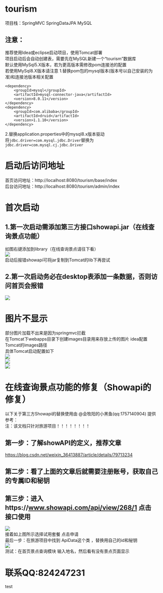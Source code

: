# tourism  
项目栈：SpringMVC SpringDataJPA MySQL    
## 注意：  
推荐使用Idea或eclipse启动项目，使用Tomcat部署  
项目启动后会自动创建表，需要先在MySQL新建一个“tourism”数据库   
默认使用MySql5.X版本，若为更高版本需修改pom连接池的配置  
若使用MySql8.X版本请注意
1.替换pom包的mysql版本(版本号以自己安装的为准)和连接池版本相关配置  
```
<dependency>  
    <groupId>mysql</groupId>
    <artifactId>mysql-connector-java</artifactId>
    <version>8.0.11</version>
</dependency>
<dependency>
    <groupId>com.alibaba</groupId>
    <artifactId>druid</artifactId>
    <version>1.1.10</version>
</dependency>
```
2.替换application.properties中的mysql8.x版本驱动  
将```jdbc.driver=com.mysql.jdbc.Driver```替换为```jdbc.driver=com.mysql.cj.jdbc.Driver```  

# 启动后访问地址  
首页访问地址：http://localhost:8080/tourism/base/index  
后台访问地址：http://localhost:8080/tourism/admin/index  

# 首次启动  
## 1.第一次启动需添加第三方接口showapi.jar（在线查询景点功能）  
如图右键添加到library（在线查询景点请往下看）   
![](https://github.com/jwwam/tourism/blob/master/src/main/webapp/images/addjar1.png)    
启动后报错showapi可将jar复制到Tomcat的lib下再尝试   
## 2.第一次启动务必在desktop表添加一条数据，否则访问首页会报错  
![](https://github.com/jwwam/tourism/blob/master/src/main/webapp/images/beforestart.png)  

# 图片不显示  
部分图片加载不出来是因为springmvc拦截   
在Tomcat下webapps目录下创建images目录用来存放上传的图片 idea配置Tomcat的images路径  
具体Tomcat启动配置如下  
![](https://github.com/jwwam/tourism/blob/master/src/main/webapp/images/imageUpload1.png)   
![](https://github.com/jwwam/tourism/blob/master/src/main/webapp/images/imageUpload2.png)   
![](https://github.com/jwwam/tourism/blob/master/src/main/webapp/images/imageUpload3.png)   

# 在线查询景点功能的修复（Showapi的修复）
以下关于第三方Showapi的替换使用由 @会牧阳的小黑鱼(qq:1757140904) 提供参考：  
注：该文档只针对旅游项目！！！！！！！！   
## 第一步：了解showAPI的定义，推荐文章  
https://blog.csdn.net/weixin_36413887/article/details/79713234  
## 第二步：看了上面的文章后就需要注册账号，获取自己的专属ID和秘钥  
## 第三步：进入https://www.showapi.com/api/view/268/1  点击 接口使用    
![](https://github.com/jwwam/tourism/blob/master/src/main/webapp/images/showapi1.png)   
接着如上图所示选择试用套餐  点击申请  
最后一步：在旅游项目中找到 ApiData这个类 ，替换用自己的id和秘钥  
![](https://github.com/jwwam/tourism/blob/master/src/main/webapp/images/showapi2.png)   
测试：在首页景点查询模块  输入地名，然后看有没有景点页面显示   

# 联系QQ:824247231  
test
